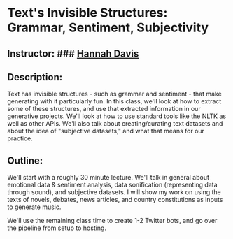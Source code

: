 # Text's Invisible Structures: Grammar, Sentiment, Subjectivity 


## Instructor: ### [Hannah Davis](https://www.hannahishere.com)


## Description: 

Text has invisible structures - such as grammar and sentiment - that make generating with it particularly fun. In this class, we'll look at how to extract some of these structures, and use that extracted information in our generative projects. We'll look at how to use standard tools like the NLTK as well as other APIs. We'll also talk about creating/curating text datasets and about the idea of "subjective datasets," and what that means for our practice. 


## Outline:

We'll start with a roughly 30 minute lecture. We'll talk in general about emotional data & sentiment analysis, data sonification (representing data through sound), and subjective datasets. I will show my work on using the texts of novels, debates, news articles, and country constitutions as inputs to generate music.

We'll use the remaining class time to create 1-2 Twitter bots, and go over the pipeline from setup to hosting.
